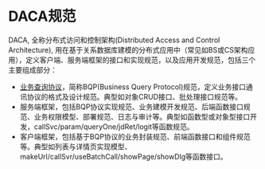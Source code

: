 # DACA规范

DACA, 全称分布式访问和控制架构(Distributed Access and Control Architecture), 用在基于关系数据库建模的分布式应用中（常见如BS或CS架构应用），定义客户端、服务端框架的接口和实现规范，以及应用开发规范，包括三个主要组成部分：

- [业务查询协议](BQP.html)，简称BQP(Business Query Protocol)规范，定义业务接口通讯协议的格式及设计规范。典型如对象CRUD接口、批处理接口规范等。
- 服务端框架，包括BQP协议实现规范、业务建模开发规范、后端函数接口规范、业务权限模型、部署规范、日志与审计等。典型如函数型或对象型接口开发，callSvc/param/queryOne/jdRet/logit等函数规范。
- 客户端框架，包括基于BQP协议的业务封装规范、前端函数接口和组件规范等。典型如列表与详情页实现模型、makeUrl/callSvr/useBatchCall/showPage/showDlg等函数接口。

